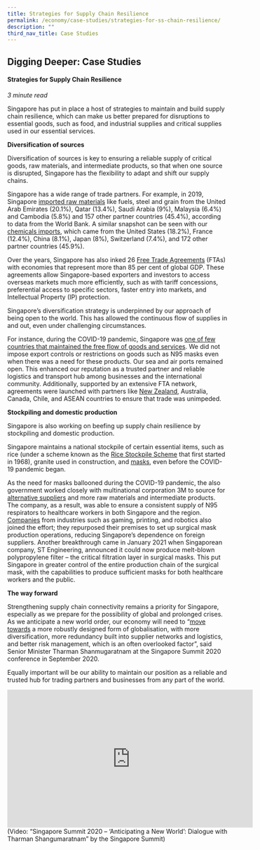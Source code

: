 ```yaml
---
title: Strategies for Supply Chain Resilience
permalink: /economy/case-studies/strategies-for-ss-chain-resilience/
description: ""
third_nav_title: Case Studies
---
```

## Digging Deeper: Case Studies

#### Strategies for Supply Chain Resilience

<i>3 minute read</i>

Singapore has put in place a host of strategies to maintain and build supply chain resilience, which can make us better prepared for disruptions to essential goods, such as food, and industrial supplies and critical supplies used in our essential services.  

**Diversification of sources**

Diversification of sources is key to ensuring a reliable supply of critical goods, raw materials, and intermediate products, so that when one source is disrupted, Singapore has the flexibility to adapt and shift our supply chains. 

Singapore has a wide range of trade partners. For example, in 2019, Singapore [imported raw materials](https://wits.worldbank.org/CountryProfile/en/Country/SGP/Year/2019/TradeFlow/Import/Partner/by-country/Product/UNCTAD-SoP1) like fuels, steel and grain from the United Arab Emirates (20.1%), Qatar (13.4%), Saudi Arabia (9%), Malaysia (6.4%) and Cambodia (5.8%) and 157 other partner countries (45.4%), according to data from the World Bank. A similar snapshot can be seen with our [chemicals imports](https://wits.worldbank.org/CountryProfile/en/Country/SGP/Year/2019/TradeFlow/Import/Partner/by-country/Product/28-38_Chemicals%252520), which came from the United States (18.2%), France (12.4%), China (8.1%), Japan (8%), Switzerland (7.4%), and 172 other partner countries (45.9%).

Over the years, Singapore has also inked 26 [Free Trade Agreements](https://www.mti.gov.sg/Improving-Trade/Free-Trade-Agreements) (FTAs) with economies that represent more than 85 per cent of global GDP. These agreements allow Singapore-based exporters and investors to access overseas markets much more efficiently, such as with tariff concessions, preferential access to specific sectors, faster entry into markets, and Intellectual Property (IP) protection. 

Singapore’s diversification strategy is underpinned by our approach of being open to the world. This has allowed the continuous flow of supplies in and out, even under challenging circumstances. 

For instance, during the COVID-19 pandemic, Singapore was [one of few countries that maintained the free flow of goods and services](https://www.mti.gov.sg/Newsroom/Speeches/2021/08/Opening-Remarks-by-Minister-Gan-Kim-Yong-at-a-Roundtable-on-Supply-Chain-Resiliency). We did not impose export controls or restrictions on goods such as N95 masks even when there was a need for these products. Our sea and air ports remained open. This enhanced our reputation as a trusted partner and reliable logistics and transport hub among businesses and the international community. Additionally, supported by an extensive FTA network, agreements were launched with partners like [New Zealand](https://www.mfa.gov.sg/Overseas-Mission/Geneva/Mission-Updates/2020/04/Singapore-New-Zealand-Declaration-on-Trade-in-Essential-Good), Australia, Canada, Chile, and ASEAN countries to ensure that trade was unimpeded.

**Stockpiling and domestic production**

Singapore is also working on beefing up supply chain resilience by stockpiling and domestic production.

Singapore maintains a national stockpile of certain essential items, such as rice (under a scheme known as the [Rice Stockpile Scheme](https://lkyspp.nus.edu.sg/docs/default-source/ips/pa_faizal_td_lessons-from-intraco-singapore-s-original-trailblazer_2804151-pdf.pdf?sfvrsn=9b0c9f0b_0) that first started in 1968), granite used in construction, and [masks](https://www.channelnewsasia.com/singapore/haze-n95-face-masks-available-national-stockpile-moh-government-1316276), even before the COVID-19 pandemic began. 

As the need for masks ballooned during the COVID-19 pandemic, the also government worked closely with multinational corporation 3M to source for [alternative suppliers](https://www.businesstimes.com.sg/government-economy/ip-protection-and-supply-chain-resilience-are-key-to-singapores-attractiveness) and more raw materials and intermediate products. The company, as a result, was able to ensure a consistent supply of N95 respirators to healthcare workers in both Singapore and the region. [Companies](https://www.ntu.edu.sg/business/news-events/news/story-detail/supply-disrupted-how-singapore-should-prepare-for-the-next-crisis) from industries such as gaming, printing, and robotics also joined the effort; they repurposed their premises to set up surgical mask production operations, reducing Singapore’s dependence on foreign suppliers. Another breakthrough came in January 2021 when Singaporean company, ST Engineering, announced it could now produce melt-blown polypropylene filter – the critical filtration layer in surgical masks. This put Singapore in greater control of the entire production chain of the surgical mask, with the capabilities to produce sufficient masks for both healthcare workers and the public. 

**The way forward** 

Strengthening supply chain connectivity remains a priority for Singapore, especially as we prepare for the possibility of global and prolonged crises. As we anticipate a new world order, our economy will need to “[move towards](https://www.pmo.gov.sg/Newsroom/Dialogue-with-SM-Tharman-Shanmugaratnam-on-Anticipating-A-New-World) a more robustly designed form of globalisation, with more diversification, more redundancy built into supplier networks and logistics, and better risk management, which is an often overlooked factor”, said Senior Minister Tharman Shanmugaratnam at the Singapore Summit 2020 conference in September 2020. 

Equally important will be our ability to maintain our position as a reliable and trusted hub for trading partners and businesses from any part of the world.

<iframe width="560" height="315" src="https://www.youtube.com/embed/Ejtgk8Oj2qw" title="YouTube video player" frameborder="0" allow="accelerometer; autoplay; clipboard-write; encrypted-media; gyroscope; picture-in-picture" allowfullscreen></iframe>
(Video: “Singapore Summit 2020 – ‘Anticipating a New World’: Dialogue with Tharman Shangumaratnam” by the Singapore Summit)